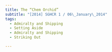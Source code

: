 ```yaml
---
title: The “Chem Orchid” 
subtitle: "[2014] SGHCR 1 / 06\_January\_2014"
tags:
  - Admiralty and Shipping
  - Setting Aside
  - Admiralty and Shipping
  - Striking Out

---
```


